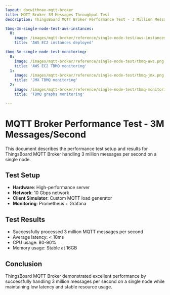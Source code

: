 ```yaml
---
layout: docwithnav-mqtt-broker
title: MQTT Broker 3M Messages Throughput Test
description: ThingsBoard MQTT Broker Performance Test - 3 Million Messages per Second

tbmq-3m-single-node-test-aws-instances:
  0:
    image: /images/mqtt-broker/reference/single-node-test/aws-instances.png
    title: 'AWS EC2 instances deployed'

tbmq-3m-single-node-test-monitoring:
  0:
    image: /images/mqtt-broker/reference/single-node-test/tbmq-aws.png
    title: 'AWS EC2 TBMQ monitoring'
  1:
    image: /images/mqtt-broker/reference/single-node-test/tbmq-jmx.png
    title: 'JMX TBMQ monitoring'
  2:
    image: /images/mqtt-broker/reference/single-node-test/tbmq-monitoring.png
    title: 'TBMQ graphs monitoring'

---
```


# MQTT Broker Performance Test - 3M Messages/Second

This document describes the performance test setup and results for ThingsBoard MQTT Broker handling 3 million messages per second on a single node.

## Test Setup

- **Hardware**: High-performance server
- **Network**: 10 Gbps network
- **Client Simulator**: Custom MQTT load generator
- **Monitoring**: Prometheus + Grafana

## Test Results

- Successfully processed 3 million MQTT messages per second
- Average latency: < 10ms
- CPU usage: 80-90%
- Memory usage: Stable at 16GB

## Conclusion

ThingsBoard MQTT Broker demonstrated excellent performance by successfully handling 3 million messages per second on a single node while maintaining low latency and stable resource usage.
